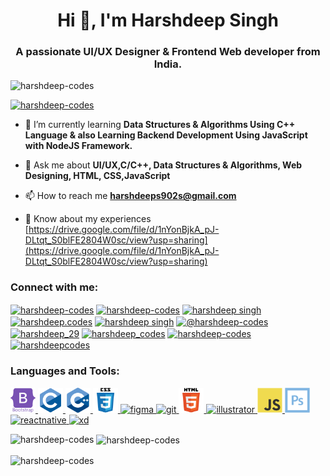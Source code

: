 <h1 align="center">Hi 👋, I'm Harshdeep Singh</h1>
<h3 align="center">A passionate UI/UX Designer & Frontend Web developer from India.</h3>

<p align="left"> <img src="https://komarev.com/ghpvc/?username=harshdeep-codes&label=Profile%20views&color=0e75b6&style=flat" alt="harshdeep-codes" /> </p>

<p align="left"> <a href="https://github.com/ryo-ma/github-profile-trophy"><img src="https://github-profile-trophy.vercel.app/?username=harshdeep-codes" alt="harshdeep-codes" /></a> </p>

- 🌱 I’m currently learning **Data Structures & Algorithms Using C++ Language & also Learning Backend Development Using JavaScript with NodeJS Framework.**

- 💬 Ask me about **UI/UX,C/C++, Data Structures & Algorithms, Web Designing, HTML, CSS,JavaScript**

- 📫 How to reach me **harshdeeps902s@gmail.com**

- 📄 Know about my experiences [https://drive.google.com/file/d/1nYonBjkA_pJ-DLtqt_S0blFE2804W0sc/view?usp=sharing](https://drive.google.com/file/d/1nYonBjkA_pJ-DLtqt_S0blFE2804W0sc/view?usp=sharing)

<h3 align="left">Connect with me:</h3>
<p align="left">
<a href="https://codepen.io/harshdeep-codes" target="blank"><img align="center" src="https://raw.githubusercontent.com/rahuldkjain/github-profile-readme-generator/master/src/images/icons/Social/codepen.svg" alt="harshdeep-codes" height="30" width="40" /></a>
<a href="https://dev.to/harshdeep-codes" target="blank"><img align="center" src="https://raw.githubusercontent.com/rahuldkjain/github-profile-readme-generator/master/src/images/icons/Social/devto.svg" alt="harshdeep-codes" height="30" width="40" /></a>
<a href="https://linkedin.com/in/harshdeep singh" target="blank"><img align="center" src="https://raw.githubusercontent.com/rahuldkjain/github-profile-readme-generator/master/src/images/icons/Social/linked-in-alt.svg" alt="harshdeep singh" height="30" width="40" /></a>
<a href="https://instagram.com/harshdeep.codes" target="blank"><img align="center" src="https://raw.githubusercontent.com/rahuldkjain/github-profile-readme-generator/master/src/images/icons/Social/instagram.svg" alt="harshdeep.codes" height="30" width="40" /></a>
<a href="https://www.behance.net/harshdeep singh" target="blank"><img align="center" src="https://raw.githubusercontent.com/rahuldkjain/github-profile-readme-generator/master/src/images/icons/Social/behance.svg" alt="harshdeep singh" height="30" width="40" /></a>
<a href="https://medium.com/@harshdeep-codes" target="blank"><img align="center" src="https://raw.githubusercontent.com/rahuldkjain/github-profile-readme-generator/master/src/images/icons/Social/medium.svg" alt="@harshdeep-codes" height="30" width="40" /></a>
<a href="https://www.codechef.com/users/harshdeep_29" target="blank"><img align="center" src="https://cdn.jsdelivr.net/npm/simple-icons@3.1.0/icons/codechef.svg" alt="harshdeep_29" height="30" width="40" /></a>
<a href="https://www.hackerrank.com/harshdeep_codes" target="blank"><img align="center" src="https://raw.githubusercontent.com/rahuldkjain/github-profile-readme-generator/master/src/images/icons/Social/hackerrank.svg" alt="harshdeep_codes" height="30" width="40" /></a>
<a href="https://www.leetcode.com/harshdeep-codes" target="blank"><img align="center" src="https://raw.githubusercontent.com/rahuldkjain/github-profile-readme-generator/master/src/images/icons/Social/leet-code.svg" alt="harshdeep-codes" height="30" width="40" /></a>
<a href="https://auth.geeksforgeeks.org/user/harshdeepcodes" target="blank"><img align="center" src="https://raw.githubusercontent.com/rahuldkjain/github-profile-readme-generator/master/src/images/icons/Social/geeks-for-geeks.svg" alt="harshdeepcodes" height="30" width="40" /></a>
</p>

<h3 align="left">Languages and Tools:</h3>
<p align="left"> <a href="https://getbootstrap.com" target="_blank" rel="noreferrer"> <img src="https://raw.githubusercontent.com/devicons/devicon/master/icons/bootstrap/bootstrap-plain-wordmark.svg" alt="bootstrap" width="40" height="40"/> </a> <a href="https://www.cprogramming.com/" target="_blank" rel="noreferrer"> <img src="https://raw.githubusercontent.com/devicons/devicon/master/icons/c/c-original.svg" alt="c" width="40" height="40"/> </a> <a href="https://www.w3schools.com/cpp/" target="_blank" rel="noreferrer"> <img src="https://raw.githubusercontent.com/devicons/devicon/master/icons/cplusplus/cplusplus-original.svg" alt="cplusplus" width="40" height="40"/> </a> <a href="https://www.w3schools.com/css/" target="_blank" rel="noreferrer"> <img src="https://raw.githubusercontent.com/devicons/devicon/master/icons/css3/css3-original-wordmark.svg" alt="css3" width="40" height="40"/> </a> <a href="https://www.figma.com/" target="_blank" rel="noreferrer"> <img src="https://www.vectorlogo.zone/logos/figma/figma-icon.svg" alt="figma" width="40" height="40"/> </a> <a href="https://git-scm.com/" target="_blank" rel="noreferrer"> <img src="https://www.vectorlogo.zone/logos/git-scm/git-scm-icon.svg" alt="git" width="40" height="40"/> </a> <a href="https://www.w3.org/html/" target="_blank" rel="noreferrer"> <img src="https://raw.githubusercontent.com/devicons/devicon/master/icons/html5/html5-original-wordmark.svg" alt="html5" width="40" height="40"/> </a> <a href="https://www.adobe.com/in/products/illustrator.html" target="_blank" rel="noreferrer"> <img src="https://www.vectorlogo.zone/logos/adobe_illustrator/adobe_illustrator-icon.svg" alt="illustrator" width="40" height="40"/> </a> <a href="https://developer.mozilla.org/en-US/docs/Web/JavaScript" target="_blank" rel="noreferrer"> <img src="https://raw.githubusercontent.com/devicons/devicon/master/icons/javascript/javascript-original.svg" alt="javascript" width="40" height="40"/> </a> <a href="https://www.photoshop.com/en" target="_blank" rel="noreferrer"> <img src="https://raw.githubusercontent.com/devicons/devicon/master/icons/photoshop/photoshop-line.svg" alt="photoshop" width="40" height="40"/> </a> <a href="https://reactnative.dev/" target="_blank" rel="noreferrer"> <img src="https://reactnative.dev/img/header_logo.svg" alt="reactnative" width="40" height="40"/> </a> <a href="https://www.adobe.com/products/xd.html" target="_blank" rel="noreferrer"> <img src="https://cdn.worldvectorlogo.com/logos/adobe-xd.svg" alt="xd" width="40" height="40"/> </a> </p>

<p><img align="left" src="https://github-readme-stats.vercel.app/api/top-langs?username=harshdeep-codes&show_icons=true&locale=en&layout=compact" alt="harshdeep-codes" /></p>

<p>&nbsp;<img align="center" src="https://github-readme-stats.vercel.app/api?username=harshdeep-codes&show_icons=true&locale=en" alt="harshdeep-codes" /></p>

<p><img align="center" src="https://github-readme-streak-stats.herokuapp.com/?user=harshdeep-codes&" alt="harshdeep-codes" /></p>
